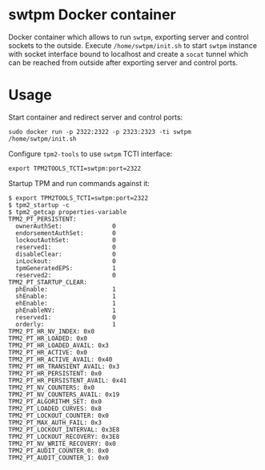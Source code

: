 # swtpm Docker container

Docker container which allows to run `swtpm`, exporting server and control sockets to the outside.
Execute `/home/swtpm/init.sh` to start `swtpm` instance with socket interface bound to localhost
and create a `socat` tunnel which can be reached from outside after exporting server and control ports.


# Usage

Start container and redirect server and control ports:

```
sudo docker run -p 2322:2322 -p 2323:2323 -ti swtpm /home/swtpm/init.sh
```

Configure `tpm2-tools` to use `swtpm` TCTI interface:
```
export TPM2TOOLS_TCTI=swtpm:port=2322
```

Startup TPM and run commands against it:
```
$ export TPM2TOOLS_TCTI=swtpm:port=2322
$ tpm2_startup -c                      
$ tpm2_getcap properties-variable
TPM2_PT_PERSISTENT:
  ownerAuthSet:              0
  endorsementAuthSet:        0
  lockoutAuthSet:            0
  reserved1:                 0
  disableClear:              0
  inLockout:                 0
  tpmGeneratedEPS:           1
  reserved2:                 0
TPM2_PT_STARTUP_CLEAR:
  phEnable:                  1
  shEnable:                  1
  ehEnable:                  1
  phEnableNV:                1
  reserved1:                 0
  orderly:                   1
TPM2_PT_HR_NV_INDEX: 0x0
TPM2_PT_HR_LOADED: 0x0
TPM2_PT_HR_LOADED_AVAIL: 0x3
TPM2_PT_HR_ACTIVE: 0x0
TPM2_PT_HR_ACTIVE_AVAIL: 0x40
TPM2_PT_HR_TRANSIENT_AVAIL: 0x3
TPM2_PT_HR_PERSISTENT: 0x0
TPM2_PT_HR_PERSISTENT_AVAIL: 0x41
TPM2_PT_NV_COUNTERS: 0x0
TPM2_PT_NV_COUNTERS_AVAIL: 0x19
TPM2_PT_ALGORITHM_SET: 0x0
TPM2_PT_LOADED_CURVES: 0x8
TPM2_PT_LOCKOUT_COUNTER: 0x0
TPM2_PT_MAX_AUTH_FAIL: 0x3
TPM2_PT_LOCKOUT_INTERVAL: 0x3E8
TPM2_PT_LOCKOUT_RECOVERY: 0x3E8
TPM2_PT_NV_WRITE_RECOVERY: 0x0
TPM2_PT_AUDIT_COUNTER_0: 0x0
TPM2_PT_AUDIT_COUNTER_1: 0x0
```

